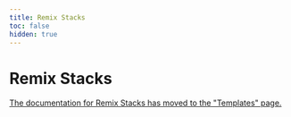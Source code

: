 ```yaml
---
title: Remix Stacks
toc: false
hidden: true
---
```


# Remix Stacks

[The documentation for Remix Stacks has moved to the "Templates" page.][moved]

[moved]: ./templates
